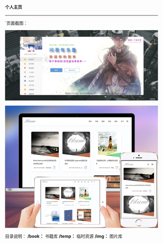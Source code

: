 #### 个人主页
---
`页面截图：

![20240409131425.jpg](temp%2Fthumbnails%2F20240409131425.jpg)

![ui.jpg](temp%2Fthumbnails%2Fui.jpg)

目录说明：
**/book：** 书籍库
**/temp：** 临时资源
**/img：** 图片库

